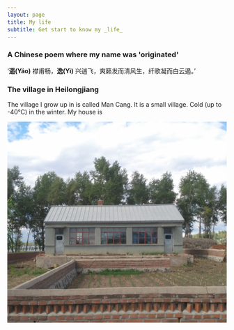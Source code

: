 ```yaml
---
layout: page
title: My life 
subtitle: Get start to know my _life_
---
```


### A Chinese poem where my name was 'originated'

‘**遥(Yáo)** 襟甫畅，**逸(Yì)** 兴遄飞，爽籁发而清风生，纤歌凝而白云遏。’

### The village in Heilongjiang
The village I grow up in is called Man Cang. It is a small village. Cold (up to -40°C) in the winter. My house is 

![my house at Mancang](/assets/img/house_mancang.jpg)
